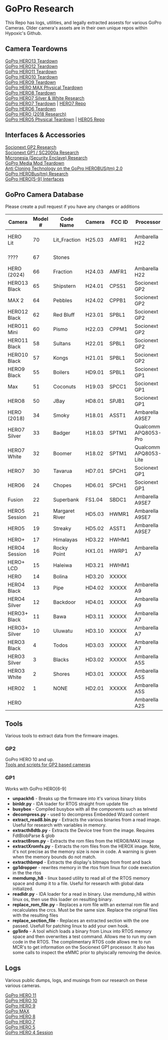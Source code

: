 # GoPro Research

This Repo has logs, utilities, and legally extracted assests for various GoPro Cameras. Older camera's assets are in their own unique repos within Hypoxic's Github.

## Camera Teardowns 
[GoPro HERO13 Teardown](https://gethypoxic.com/blogs/technical/gopro-hero13-black-teardown)   
[GoPro HERO12 Teardown](https://gethypoxic.com/blogs/technical/gopro-hero12-teardown-gopro-max2-sneak-peak)   
[GoPro HERO11 Teardown](https://gethypoxic.com/blogs/technical/gopro-hero11-teardown)   
[GoPro HERO10 Teardown](https://gethypoxic.com/blogs/technical/gopro-hero10-teardown)   
[GoPro HERO9 Teardown](https://gethypoxic.com/blogs/technical/gopro-hero9-teardown)   
[GoPro HERO MAX Physical Teardown](https://gethypoxic.com/blogs/technical/gopro-max-teardown)  
[GoPro HERO8 Teardown](https://gethypoxic.com/blogs/technical/gopro-hero8-teardown)    
[GoPro HERO7 Silver & White Research](https://gethypoxic.com/blogs/technical/gopro-hero7-silver-gopro-hero7-white-research)  
[GoPro HERO7 Teardown](https://gethypoxic.com/blogs/technical/gopro-hero7-teardown) | [HERO7 Repo](https://github.com/hypoxic/gopro-HERO7)  
[GoPro HERO6 Teardown](https://gethypoxic.com/blogs/technical/gopro-hero6-teardown-preliminary)  
[GoPro HERO (2018 Research)](https://gethypoxic.com/blogs/technical/latest-gopro-hero-is-actually-a-gopro-hero5)  
[GoPro HERO5 Physical Teardown](https://gethypoxic.com/blogs/technical/gopro-hero5-tear-down-and-software-study) | [HERO5 Repo](https://github.com/hypoxic/hero5)

## Interfaces & Accessories
[Socionext GP2 Research](https://gethypoxic.com/blogs/technical/socionext-gopro-gp2-research)   
[Socionext GP1 / SC2000a Research](https://gethypoxic.com/blogs/technical/socionext-gp1-sc2000a-study)   
[Micronesia (Security Enclave) Research](https://gethypoxic.com/blogs/technical/a-practical-guide-for-cracking-aes-128-encrypted-firmware-updates)  
[GoPro Media Mod Teardown](https://gethypoxic.com/blogs/technical/gopro-media-mod-teardown)   
[Anti Cloning Technology on the GoPro HEROBUS(tm) 2.0](https://gethypoxic.com/blogs/technical/anti-cloning-technology-on-the-gopro-herobus-2-0?_pos=2&_sid=d65b56eb9&_ss=r)  
[GoPro HEROBus(tm) Research](https://gethypoxic.com/blogs/technical/gopro-herobus-for-gopro-hero5)  
[GoPro HERO\[5-9\] Interfaces](https://gethypoxic.com/blogs/technical/gopro-hero5-interfaces)  

## GoPro Camera Database
Please create a pull request if you have any changes or additions

|Camera       |Model #|Code Name     |Camera|FCC ID|Processor   |Sensor       |Wifi/BT |Notes |
|-------------|-------|--------------|------|------|------------|-------------|--------|--|
|HERO Lit     |70     |Lit_Fraction  |H25.03|AMFR1 |Ambarella H22|Sony IMX688 |BCM43456|Chicony Whitelabelled, PRELIMINARY |                                    
|????         |67     |Stones        |      |      |            |             |        |Might be transcoder  |
|HERO (2024)  |66     |Fraction      |H24.03|AMFR1 |Ambarella H22|Sony IMX688 |BCM43456|Chicony Whitelabelled |
|HERO13 Black |65     |Shipstern     |H24.01|CPSS1 |Socionext GP2|Sony IMX677L |BCM4381 |  |
|MAX 2        |64     |Pebbles       |H24.02|CPPB1 |Socionext GP2|Sony IMX677 |BCM4362 | PRELIMINARY |
|HERO12 Black |62     |Red Bluff     |H23.01|SPBL1 |Socionext GP2 |Sony IMX677L |QCA9377 |  |
|HERO11 Mini  |60     |Pismo         |H22.03|CPPM1 |Socionext GP2|Sony IMX677L |QCA9377 |  |
|HERO11 Black |58     |Sultans       |H22.01|SPBL1 |Socionext GP2|Sony IMX677L |QCA9377 |  |
|HERO10 Black |57     |Kongs         |H21.01|SPBL1 |Socionext GP2|Sony IMX677  |QCA9377 |  |
|HERO9 Black  |55     |Boilers       |HD9.01|SPBL1 |Socionext GP1|Sony IMX677  |QCA9377 |  |
|Max          |51     |Coconuts      |H19.03|SPCC1 |Socionext GP1|Sony IMX577  |QCA9377 |  |
|HERO8        |50     |JBay          |HD8.01|SPJB1 |Socionext GP1|Sony IMX277  |QCA9377 |  |
|HERO (2018)  |34     |Smoky         |H18.01|ASST1 |Ambarella A9SE7|Sony IMX117  |QCA9377 |  |
|HERO7 Silver |33     |Badger        |H18.03|SPTM1 |Qualcomm APQ8053-Pro |Sony IMX458  |        |  |
|HERO7 White  |32     |Boomer        |H18.02|SPTM1 |Qualcomm APQ8053-Lite|Sony IMX458  |        |  |
|HERO7        |30     |Tavarua       |HD7.01|SPCH1 |Socionext GP1|Sony IMX277  |QCA9377 |  |
|HERO6        |24     |Chopes        |HD6.01|SPCH1 |Socionext GP1|Sony IMX277  |QCA9377 |  |
|Fusion       |22     |Superbank     |FS1.04|SBDC1 |Ambarella A9SE7|             |QCA9377 |  |
|HERO5 Session|21     |Margaret River|HD5.03|HWMR1 |Ambarella A9SE7|Sony IMX117  |QCA9377 |  |
|HERO5        |19     |Streaky       |HD5.02|ASST1 |Ambarella A9SE7|Sony IMX117  |QCA9377 |  |
|HERO+        |17     |Himalayas     |HD3.22|HWHM1 |            |             |        |  |
|HERO4 Session|16     |Rocky Point   |HX1.01|HWRP1 |Ambarella A7|Sony IMX117  |QCA6134X|  |
|HERO+ LCD    |15     |Haleiwa       |HD3.21|HWHM1 |            |             |        |  |
|HERO         |14     |Bolina        |HD3.20|XXXXX |            |             |        |  |
|HERO4 Black  |13     |Pipe          |HD4.02|XXXXX |Ambarella A9|Sony IMX117  |QCA6134X|  |
|HERO4 Silver |12     |Backdoor      |HD4.01|XXXXX |Ambarella A9|Sony IMX117  |QCA6134X|  |
|HERO3+ Black |11     |Bawa          |HD3.11|XXXXX |Ambarella A7|Sony IMX117  |        |  |
|HERO3+ Silver|10     |Uluwatu       |HD3.10|XXXXX |Ambarella A7|             |        |  |
|HERO3 Black  |4      |Todos         |HD3.03|XXXXX |Ambarella A7|Sony IMX117  |        |  |
|HERO3 Silver |3      |Blacks        |HD3.02|XXXXX |Ambarella A5S|MY9F002      |        |  |
|HERO3 White  |2      |Shores        |HD3.01|XXXXX |Ambarella A5S|MT9P001      |        |  |
|HERO2        |1      |NONE          |HD2.01|XXXXX |Ambarella A5S|MY9F002      |        |  |
|HERO         |       |              |      |      |Ambarella A2S|MT9P006I12STC|        |  |

## Tools 
Various tools to extract data from the firmware images. 

### GP2
GoPro HERO 10 and up.  
[Tools and scripts for GP2 based cameras](tools/GP2/readme.md)

### GP1
Works with GoPro HERO\[6-9\]
*   **unpackh6** - Breaks up the firmware into it's various binary blobs
*   **binldr.py** - IDA loader for RTOS straight from update file
*   **busybox** - Compiled busybox with all the components such as telnetd 
*   **decompress.py** - used to decompress Embedded Wizard content
*   **extract_read8.bin.py** - Extracts the various binaries from a read image. Useful for research with variables in memory. 
*   **extracth8dtb.py** - Extracts the Device tree from the image. Requires FdtBlobParse & glob
*   **extract8rom.py** - Extracts the rom files from the HERO8/MAX image
*   **extractXromfs.py** - Extracts the rom files from the HEROX image. Note, it's not precise as the memory size is now in code. A warning is given when the memory bounds do not match. 
*   **extracthbmpd** - Extracts the display's bitmaps from front and back
*   **gp1dropper** - rewrites memory in the rtos from linux for code execution in the the rtos
*   **memdump_h8** - linux based utility to read all of the RTOS memory space and dump it to a file. Useful for research with global data initialized. 
*   **readldr.py** - IDA loader for a read in binary. Use memdump_h8 within linux os, then use this loader on resulting binary.
*   **replace_rom_file.py** - Replaces a rom file with an external rom file and recalculates the crcs. Must be the same size. Replace the original files with the resulting files
*   **replace_section_file** - Replaces an extracted section with the one passed. Usefull for patching linux to add your own hook. 
*   **gp1info** - A tool which loads a binary from Linux into RTOS memory space and then overwrites a test command. Allows me to run my own code in the RTOS. 
The complimentary RTOS code allows me to run MCR's to get information on the Socionext GP1 processor. It also has some calls to inspect the eMMC prior to phyiscally removing the device. 

## Logs
Various public dumps, logs, and musings from our research on these various cameras.   

[GoPro HERO 11](https://github.com/hypoxic/GoPro-Research/tree/master/GoPro%20HERO11)  
[GoPro HERO 10](https://github.com/hypoxic/GoPro-Research/tree/master/GoPro%20HERO10)  
[GoPro HERO 9](https://github.com/hypoxic/GoPro-Research/tree/master/Gopro%20HERO9)  
[GoPro MAX](https://github.com/hypoxic/GoPro-Research/tree/master/GoPro_Max)   
[GoPro HERO 8](https://github.com/hypoxic/GoPro-Research/tree/master/GoPro%20HERO8)  
[GoPro HERO 7](https://github.com/hypoxic/gopro-HERO7)   
[GoPro HERO 5](https://github.com/hypoxic/hero5)   
[GoPro HERO 4 Session](https://github.com/hypoxic/hero4-session)  

